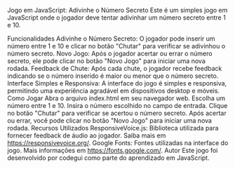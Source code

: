 Jogo em JavaScript: Adivinhe o Número Secreto
Este é um simples jogo em JavaScript onde o jogador deve tentar adivinhar um número secreto entre 1 e 10.

Funcionalidades
Adivinhe o Número Secreto: O jogador pode inserir um número entre 1 e 10 e clicar no botão "Chutar" para verificar se adivinhou o número secreto.
Novo Jogo: Após o jogador acertar ou errar o número secreto, ele pode clicar no botão "Novo Jogo" para iniciar uma nova rodada.
Feedback de Chute: Após cada chute, o jogador recebe feedback indicando se o número inserido é maior ou menor que o número secreto.
Interface Simples e Responsiva: A interface do jogo é simples e responsiva, permitindo uma experiência agradável em dispositivos desktop e móveis.
Como Jogar
Abra o arquivo index.html em seu navegador web.
Escolha um número entre 1 e 10.
Insira o número escolhido no campo de entrada.
Clique no botão "Chutar" para verificar se acertou o número secreto.
Após acertar ou errar, você pode clicar no botão "Novo Jogo" para iniciar uma nova rodada.
Recursos Utilizados
ResponsiveVoice.js: Biblioteca utilizada para fornecer feedback de áudio ao jogador. Saiba mais em https://responsivevoice.org/.
Google Fonts: Fontes utilizadas na interface do jogo. Mais informações em https://fonts.google.com/.
Autor
Este jogo foi desenvolvido por codegui como parte do aprendizado em JavaScript.
